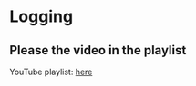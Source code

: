# Logging

## Please the video in the playlist

YouTube playlist: [here](https://www.youtube.com/playlist?list=PLsszRSbzjyvlrB6V5dacW6G8YrD_iW7oy)